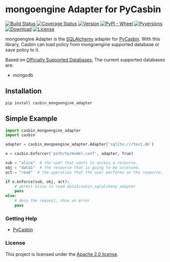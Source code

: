 mongoengine Adapter for PyCasbin 
====

[![Build Status](https://www.travis-ci.org/pycasbin/sqlalchemy-adapter.svg?branch=master)](https://www.travis-ci.org/pycasbin/sqlalchemy-adapter)
[![Coverage Status](https://coveralls.io/repos/github/pycasbin/sqlalchemy-adapter/badge.svg)](https://coveralls.io/github/pycasbin/sqlalchemy-adapter)
[![Version](https://img.shields.io/pypi/v/casbin_sqlalchemy_adapter.svg)](https://pypi.org/project/casbin_sqlalchemy_adapter/)
[![PyPI - Wheel](https://img.shields.io/pypi/wheel/casbin_sqlalchemy_adapter.svg)](https://pypi.org/project/casbin_sqlalchemy_adapter/)
[![Pyversions](https://img.shields.io/pypi/pyversions/casbin_sqlalchemy_adapter.svg)](https://pypi.org/project/casbin_sqlalchemy_adapter/)
[![Download](https://img.shields.io/pypi/dm/casbin_sqlalchemy_adapter.svg)](https://pypi.org/project/casbin_sqlalchemy_adapter/)
[![License](https://img.shields.io/pypi/l/casbin_sqlalchemy_adapter.svg)](https://pypi.org/project/casbin_sqlalchemy_adapter/)

mongoengine Adapter is the [SQLAlchemy](https://github.com/MongoEngine/mongoengine) adapter for [PyCasbin](https://github.com/zhangbailong945/mongodb_adapter). With this library, Casbin can load policy from mongoengine supported database or save policy to it.

Based on [Officially Supported Databases](https://github.com/MongoEngine/mongoengine), The current supported databases are:

- mongodb


## Installation

```
pip install casbin_mongoengine_adapter
```

## Simple Example

```python
import casbin_mongoengine_adapter
import casbin

adapter = casbin_mongoengine_adapter.Adapter('sqlite:///test.db')

e = casbin.Enforcer('path/to/model.conf', adapter, True)

sub = "alice"  # the user that wants to access a resource.
obj = "data1"  # the resource that is going to be accessed.
act = "read"  # the operation that the user performs on the resource.

if e.enforce(sub, obj, act):
    # permit alice to read data1casbin_sqlalchemy_adapter
    pass
else:
    # deny the request, show an error
    pass
```


### Getting Help

- [PyCasbin](https://github.com/casbin/pycasbin)

### License

This project is licensed under the [Apache 2.0 license](LICENSE).
